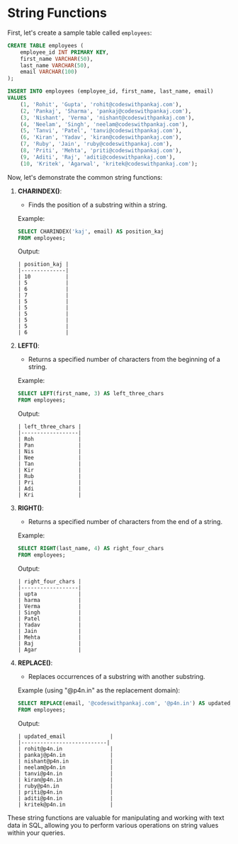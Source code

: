 # String Functions

First, let's create a sample table called `employees`:

```sql
CREATE TABLE employees (
    employee_id INT PRIMARY KEY,
    first_name VARCHAR(50),
    last_name VARCHAR(50),
    email VARCHAR(100)
);

INSERT INTO employees (employee_id, first_name, last_name, email)
VALUES
    (1, 'Rohit', 'Gupta', 'rohit@codeswithpankaj.com'),
    (2, 'Pankaj', 'Sharma', 'pankaj@codeswithpankaj.com'),
    (3, 'Nishant', 'Verma', 'nishant@codeswithpankaj.com'),
    (4, 'Neelam', 'Singh', 'neelam@codeswithpankaj.com'),
    (5, 'Tanvi', 'Patel', 'tanvi@codeswithpankaj.com'),
    (6, 'Kiran', 'Yadav', 'kiran@codeswithpankaj.com'),
    (7, 'Ruby', 'Jain', 'ruby@codeswithpankaj.com'),
    (8, 'Priti', 'Mehta', 'priti@codeswithpankaj.com'),
    (9, 'Aditi', 'Raj', 'aditi@codeswithpankaj.com'),
    (10, 'Kritek', 'Agarwal', 'kritek@codeswithpankaj.com');
```

Now, let's demonstrate the common string functions:

1. **CHARINDEX()**:
   - Finds the position of a substring within a string.

   Example:
   ```sql
   SELECT CHARINDEX('kaj', email) AS position_kaj
   FROM employees;
   ```

   Output:
   ```
   | position_kaj |
   |--------------|
   | 10           |
   | 5            |
   | 6            |
   | 7            |
   | 5            |
   | 5            |
   | 5            |
   | 5            |
   | 5            |
   | 6            |
   ```

2. **LEFT()**:
   - Returns a specified number of characters from the beginning of a string.

   Example:
   ```sql
   SELECT LEFT(first_name, 3) AS left_three_chars
   FROM employees;
   ```

   Output:
   ```
   | left_three_chars |
   |------------------|
   | Roh              |
   | Pan              |
   | Nis              |
   | Nee              |
   | Tan              |
   | Kir              |
   | Rub              |
   | Pri              |
   | Adi              |
   | Kri              |
   ```

3. **RIGHT()**:
   - Returns a specified number of characters from the end of a string.

   Example:
   ```sql
   SELECT RIGHT(last_name, 4) AS right_four_chars
   FROM employees;
   ```

   Output:
   ```
   | right_four_chars |
   |------------------|
   | upta             |
   | harma            |
   | Verma            |
   | Singh            |
   | Patel            |
   | Yadav            |
   | Jain             |
   | Mehta            |
   | Raj              |
   | Agar             |
   ```

4. **REPLACE()**:
   - Replaces occurrences of a substring with another substring.

   Example (using "@p4n.in" as the replacement domain):
   ```sql
   SELECT REPLACE(email, '@codeswithpankaj.com', '@p4n.in') AS updated_email
   FROM employees;
   ```

   Output:
   ```
   | updated_email              |
   |---------------------------|
   | rohit@p4n.in               |
   | pankaj@p4n.in              |
   | nishant@p4n.in             |
   | neelam@p4n.in              |
   | tanvi@p4n.in               |
   | kiran@p4n.in               |
   | ruby@p4n.in                |
   | priti@p4n.in               |
   | aditi@p4n.in               |
   | kritek@p4n.in              |
   ```

These string functions are valuable for manipulating and working with text data in SQL, allowing you to perform various operations on string values within your queries.
